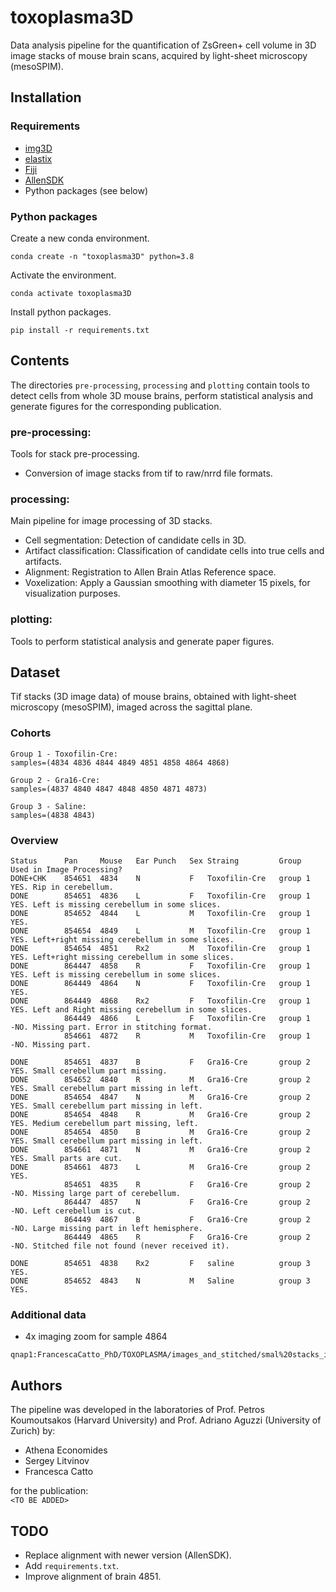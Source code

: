 # toxoplasma3D

Data analysis pipeline for the quantification of ZsGreen+ cell volume in 3D image stacks of mouse brain scans, acquired by light-sheet microscopy (mesoSPIM).



## Installation


### Requirements

* [img3D](https://github.com/aecon/img3D)
* [elastix](https://elastix.lumc.nl)
* [Fiji](https://fiji.sc)
* [AllenSDK](https://allensdk.readthedocs.io/en/latest)
* Python packages (see below)


### Python packages

Create a new conda environment.
```
conda create -n "toxoplasma3D" python=3.8
```

Activate the environment.
```
conda activate toxoplasma3D
```

Install python packages.
```
pip install -r requirements.txt
```



## Contents

The directories `pre-processing`, `processing` and `plotting` contain tools to detect cells from whole 3D mouse brains, perform statistical analysis and generate figures for the corresponding publication.

### pre-processing:
Tools for stack pre-processing.
* Conversion of image stacks from tif to raw/nrrd file formats.

### processing:
Main pipeline for image processing of 3D stacks.
* Cell segmentation: Detection of candidate cells in 3D.
* Artifact classification: Classification of candidate cells into true cells and artifacts.
* Alignment: Registration to Allen Brain Atlas Reference space.
* Voxelization: Apply a Gaussian smoothing with diameter 15 pixels, for visualization purposes.

### plotting:
Tools to perform statistical analysis and generate paper figures.



## Dataset

Tif stacks (3D image data) of mouse brains, obtained with light-sheet microscopy (mesoSPIM), imaged across the sagittal plane.

### Cohorts
```
Group 1 - Toxofilin-Cre:
samples=(4834 4836 4844 4849 4851 4858 4864 4868)

Group 2 - Gra16-Cre:
samples=(4837 4840 4847 4848 4850 4871 4873)

Group 3 - Saline:
samples=(4838 4843)
```

### Overview
```
Status      Pan     Mouse	Ear Punch	Sex	Straing         Group       Used in Image Processing?
DONE+CHK    854651	4834	N	        F	Toxofilin-Cre   group 1     YES. Rip in cerebellum.
DONE        854651	4836	L	        F	Toxofilin-Cre   group 1     YES. Left is missing cerebellum in some slices.
DONE        854652	4844	L	        M	Toxofilin-Cre   group 1     YES.
DONE        854654	4849	L	        M	Toxofilin-Cre   group 1     YES. Left+right missing cerebellum in some slices.
DONE        854654	4851	Rx2	        M	Toxofilin-Cre   group 1     YES. Left+right missing cerebellum in some slices.
DONE        864447	4858	R	        F	Toxofilin-Cre   group 1     YES. Left is missing cerebellum in some slices.
DONE        864449	4864	N	        F	Toxofilin-Cre   group 1     YES.
DONE        864449	4868	Rx2	        F	Toxofilin-Cre   group 1     YES. Left and Right missing cerebellum in some slices.
            864449	4866	L	        F	Toxofilin-Cre   group 1     -NO. Missing part. Error in stitching format.
            854661	4872	R	        M	Toxofilin-Cre   group 1     -NO. Missing part.

DONE        854651	4837	B	        F	Gra16-Cre       group 2     YES. Small cerebellum part missing.
DONE        854652	4840	R	        M	Gra16-Cre       group 2     YES. Small cerebellum part missing in left.
DONE        854654	4847	N	        M	Gra16-Cre       group 2     YES. Small cerebellum part missing in left.
DONE        854654	4848	R	        M	Gra16-Cre       group 2     YES. Medium cerebellum part missing, left.
DONE        854654	4850	B	        M	Gra16-Cre       group 2     YES. Small cerebellum part missing in left.
DONE        854661	4871	N	        M	Gra16-Cre       group 2     YES. Small parts are cut.
DONE        854661	4873	L	        M	Gra16-Cre       group 2     YES.
            854651	4835	R	        F	Gra16-Cre       group 2     -NO. Missing large part of cerebellum.
            864447	4857	N	        F	Gra16-Cre       group 2     -NO. Left cerebellum is cut.
            864449	4867	B	        F	Gra16-Cre       group 2     -NO. Large missing part in left hemisphere.
            864449	4865	R	        F	Gra16-Cre       group 2     -NO. Stitched file not found (never received it).

DONE        854651	4838	Rx2	        F	saline          group 3     YES.
DONE        854652	4843	N	        M	Saline          group 3     YES.
```


### Additional data
* 4x imaging zoom for sample 4864

```
qnap1:FrancescaCatto_PhD/TOXOPLASMA/images_and_stitched/smal%20stacks_images_4x_1um%20resolution
```


## Authors
The pipeline was developed in the laboratories of Prof. Petros Koumoutsakos (Harvard University) and Prof. Adriano Aguzzi (University of Zurich) by:

* Athena Economides
* Sergey Litvinov
* Francesca Catto

for the publication:  
`<TO BE ADDED>`


## TODO
* Replace alignment with newer version (AllenSDK).
* Add `requirements.txt`.
* Improve alignment of brain 4851.



